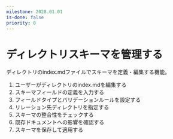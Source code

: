 ```yaml
---
milestone: 2028.01.01
is-done: false
priority: 0
---
```


# ディレクトリスキーマを管理する

ディレクトリのindex.mdファイルでスキーマを定義・編集する機能。

1. ユーザーがディレクトリのindex.mdを編集する
2. スキーマフィールドの定義を入力する
3. フィールドタイプとバリデーションルールを設定する
4. リレーション先ディレクトリを指定する
5. スキーマの整合性をチェックする
6. 既存ドキュメントへの影響を確認する
7. スキーマを保存して適用する
